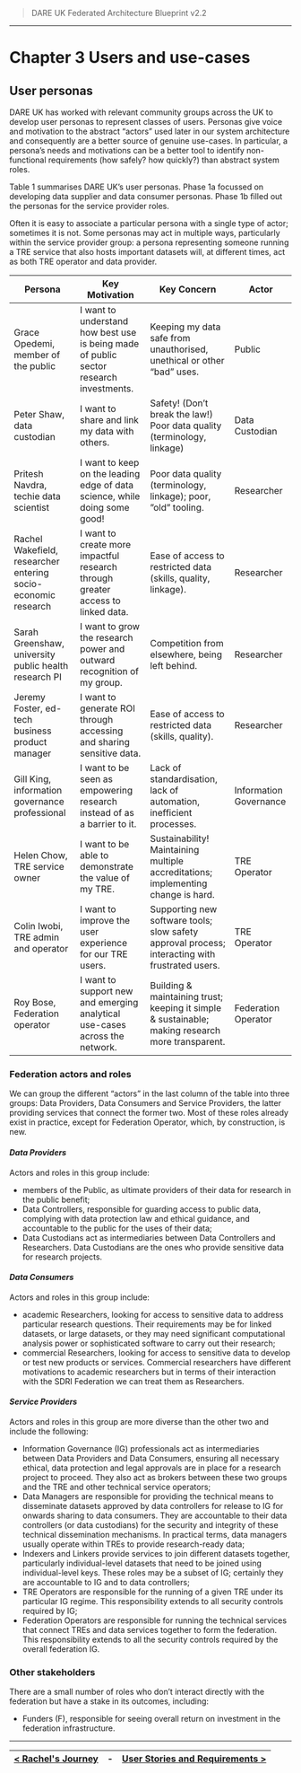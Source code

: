 > DARE UK Federated Architecture Blueprint  v2.2
----

# Chapter 3 Users and use-cases
## User personas

DARE UK has worked with relevant community groups across the UK to develop user personas to represent classes of users. Personas give voice and motivation to the abstract “actors” used later in our system architecture and consequently are a better source of genuine use-cases. In particular, a persona’s needs and motivations can be a better tool to identify non-functional requirements (how safely? how quickly?) than abstract system roles. 

Table 1 summarises DARE UK’s user personas. Phase 1a focussed on developing data supplier and data consumer personas. Phase 1b filled out the personas for the service provider roles.

Often it is easy to associate a particular persona with a single type of actor; sometimes it is not. Some personas may act in multiple ways, particularly within the service provider group: a persona representing someone running a TRE service that also hosts important datasets will, at different times, act as both TRE operator and data provider.

 | Persona	| Key Motivation	| Key Concern	| Actor | 
 |--- |--- |--- |--- |  
 | Grace Opedemi, member of the public | I want to understand how best use is being made of public sector research investments.  | Keeping my data safe from unauthorised, unethical or other “bad” uses. | Public | 
 | Peter Shaw, data custodian	| I want to share and link my data with others.	| Safety! (Don’t break the law!) Poor data quality (terminology, linkage)	| Data Custodian | 
 | Pritesh Navdra, techie data scientist	| I want to keep on the leading edge of data science, while doing some good! | 	Poor data quality (terminology, linkage); poor, ”old” tooling. | 	Researcher | 
 | Rachel Wakefield, researcher entering socio-economic research | 	I want to create more impactful research through greater access to linked data.	 | Ease of access to restricted data (skills, quality, linkage). | Researcher | 
 | Sarah Greenshaw, university public health research PI | I want to grow the research power and outward recognition of my group.  | Competition from elsewhere, being left behind. | Researcher | 
 | Jeremy Foster, ed-tech business product manager | 	I want to generate ROI through accessing and sharing sensitive data.	 | Ease of access to restricted data (skills, quality).	 | Researcher | 
 | Gill King, information governance professional | 	I want to be seen as empowering research instead of as a barrier to it.	 | Lack of standardisation, lack of automation, inefficient processes. | 	Information Governance | 
 | Helen Chow, TRE service owner	 | I want to be able to demonstrate the value of my TRE. | 	Sustainability! Maintaining multiple accreditations; implementing change is hard.	 | TRE Operator | 
 | Colin Iwobi, TRE admin and operator	 | I want to improve the user experience for our TRE users. | 	Supporting new software tools; slow safety approval process; interacting with frustrated users. | 	TRE Operator | 
 | Roy Bose, Federation operator | 	I want to support new and emerging analytical use-cases across the network. | 	Building & maintaining trust; keeping it simple & sustainable; making research more transparent. | 	Federation Operator | 

### Federation actors and roles

We can group the different “actors” in the last column of the table into three groups: Data
Providers, Data Consumers and Service Providers, the latter providing services that connect
the former two.
Most of these roles already exist in practice, except for Federation Operator, which, by
construction, is new.

#### _Data Providers_
Actors and roles in this group include:

- members of the Public, as ultimate providers of their data for research in the public
    benefit;
- Data Controllers, responsible for guarding access to public data, complying with data
    protection law and ethical guidance, and accountable to the public for the uses of
    their data;
- Data Custodians act as intermediaries between Data Controllers and Researchers.
    Data Custodians are the ones who provide sensitive data for research projects.

#### _Data Consumers_
Actors and roles in this group include:

- academic Researchers, looking for access to sensitive data to address particular
    research questions. Their requirements may be for linked datasets, or large datasets,
    or they may need significant computational analysis power or sophisticated software
    to carry out their research;
- commercial Researchers, looking for access to sensitive data to develop or test new
    products or services. Commercial researchers have different motivations to academic
    researchers but in terms of their interaction with the SDRI Federation we can treat
    them as Researchers.

#### _Service Providers_
Actors and roles in this group are more diverse than the other two and include the following:

- Information Governance (IG) professionals act as intermediaries between Data
    Providers and Data Consumers, ensuring all necessary ethical, data protection and
    legal approvals are in place for a research project to proceed. They also act as brokers
    between these two groups and the TRE and other technical service operators;
- Data Managers are responsible for providing the technical means to disseminate
    datasets approved by data controllers for release to IG for onwards sharing to data
    consumers. They are accountable to their data controllers (or data custodians) for the
    security and integrity of these technical dissemination mechanisms. In practical terms,
    data managers usually operate within TREs to provide research-ready data;
- Indexers and Linkers provide services to join different datasets together, particularly
    individual-level datasets that need to be joined using individual-level keys. These roles
    may be a subset of IG; certainly they are accountable to IG and to data controllers;
- TRE Operators are responsible for the running of a given TRE under its particular IG
    regime. This responsibility extends to all security controls required by IG;
- Federation Operators are responsible for running the technical services that connect
    TREs and data services together to form the federation. This responsibility extends to
    all the security controls required by the overall federation IG.


### Other stakeholders

There are a small number of roles who don’t interact directly with the federation but have a
stake in its outcomes, including:

- Funders (F), responsible for seeing overall return on investment in the federation
    infrastructure.

----

| [< Rachel's Journey](3_2_Rachels_Journey.md) | - | [User Stories and Requirements >](3_4_User_Stories.md) |
| ---- | ---- | ---- |



